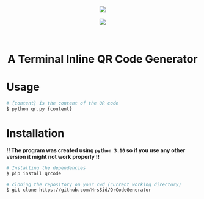 <div align="center">
    <!-- Header Image / Banner -->
    <img src="https://cdn.discordapp.com/attachments/968934448664019015/1233782185018785792/github-header-image_11.png?ex=662e58b3&is=662d0733&hm=2af2d89dcfeb4ccb29c5aea915ef1ac11a2953ae5c34bc12ef3914f654ea5869&">
    <!--Badges --><br><br>
    <a src="https://perso.crans.org/besson/LICENSE.html"><img src="https://img.shields.io/badge/License-GPLv3-blue.svg"></a>
    <!-- Subtitle --><br><br><br>
    <h1>A Terminal Inline QR Code Generator</h2>
</div>

# Usage

```bash
# {content} is the content of the QR code
$ python qr.py {content}
```

# Installation

**!! The program was created using `python 3.10` so if you use any other version it might not work properly !!**

```bash
# Installing the dependencies
$ pip install qrcode

# cloning the repository on your cwd (current working directory)
$ git clone https://github.com/HrsSid/QrCodeGenerator
```
